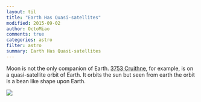 ```yaml
---
layout: til
title: "Earth Has Quasi-satellites"
modified: 2015-09-02
author: OctoMiao
comments: true
categories: astro
filter: astro
summary: Earth Has Quasi-satellites
---
```


Moon is not the only companion of Earth. [3753 Cruithne](http://www.nature.com/nature/journal/v387/n6634/full/387651a0.html), for example, is on a quasi-satellite orbit of Earth. It orbits the sun but seen from earth the orbit is a bean like shape upon Earth.

![](https://upload.wikimedia.org/wikipedia/commons/c/c7/Horseshoe_orbit_of_Cruithne_from_the_perspective_of_Earth.gif)

